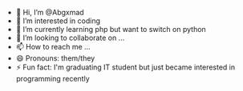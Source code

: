 - 👋 Hi, I’m @Abgxmad
- 👀 I’m interested in coding
- 🌱 I’m currently learning php but want to switch on python
- 💞️ I’m looking to collaborate on ...
- 📫 How to reach me ...
- 😄 Pronouns: them/they
- ⚡ Fun fact: I'm graduating IT student but just became interested in programming recently

<!---
Abgxmad/Abgxmad is a ✨ special ✨ repository because its `README.md` (this file) appears on your GitHub profile.
You can click the Preview link to take a look at your changes.
--->
